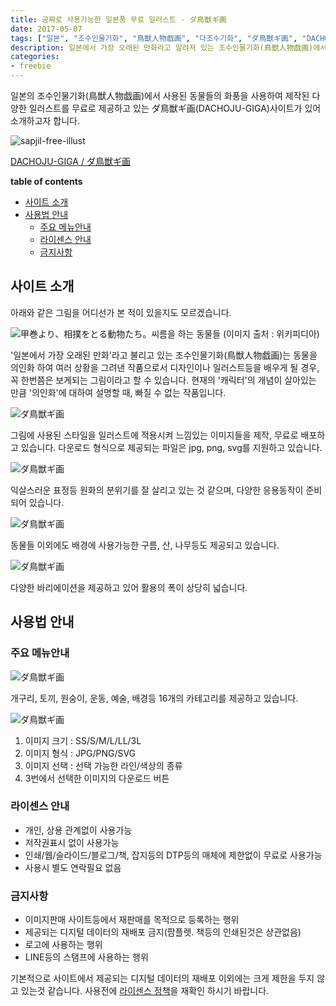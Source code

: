 ```yaml
---
title: 공짜로 사용가능한 일본풍 무료 일러스트 - ダ鳥獣ギ画
date: 2017-05-07
tags: ["일본", "조수인물기화", "鳥獣人物戯画", "다조수기화", "ダ鳥獣ギ画", "DACHOJU-GIGA", "일러스트", "무료", "공짜", "삽질", "design", "freebie", "illust", "sapjil"]
description: 일본에서 가장 오래된 만화라고 알려져 있는 조수인물기화(鳥獣人物戯画)에서 사용된 동물들의 화풍을 사용하여 제작된 개구리, 토끼등의 다양한 무료 일러스트로 제공하고 있는 ダ鳥獣ギ画(DACHOJU-GIGA)사이트를 소개합니다.
categories:
- freebie
---
```


일본의 조수인물기화(鳥獣人物戯画)에서 사용된 동물들의 화풍을 사용하여 제작된 다양한 일러스트를 무료로 제공하고 있는 ダ鳥獣ギ画(DACHOJU-GIGA)사이트가 있어 소개하고자 합니다.

![sapjil-free-illust](https://farm5.staticflickr.com/4181/34335660341_cacefe091b_c.jpg)

[DACHOJU-GIGA / ダ鳥獣ギ画](http://www.chojugiga.com/)

**table of contents**
- [사이트 소개](#사이트-소개)
- [사용법 안내](#사용법-안내)
	- [주요 메뉴안내](#주요-메뉴안내)
	- [라이센스 안내](#라이센스-안내)
	- [금지사항](#금지사항)

## 사이트 소개

아래와 같은 그림을 어디선가 본 적이 있을지도 모르겠습니다.

![甲巻より、相撲をとる動物たち。씨름을 하는 동물들 (이미지 출처 : 위키피디아)](https://upload.wikimedia.org/wikipedia/commons/f/fa/Chouju_sumo2.jpg)

'일본에서 가장 오래된 만화'라고 불리고 있는 조수인물기화(鳥獣人物戯画)는 동물을 의인화 하여 여러 상황을 그려낸 작품으로서 디자인이나 일러스트등을 배우게 될 경우, 꼭 한번쯤은 보게되는 그림이라고 할 수 있습니다. 현재의 '캐릭터'의 개념이 살아있는 만큼 '의인화'에 대하여 설명할 때, 빠질 수 없는 작품입니다.

![ダ鳥獣ギ画](https://c1.staticflickr.com/5/4194/34336133601_b4a3977d34_z.jpg)

그림에 사용된 스타일을 일러스트에 적용시켜 느낌있는 이미지들을 제작, 무료로 배포하고 있습니다. 다운로드 형식으로 제공되는 파일은 jpg, png, svg를 지원하고 있습니다.

![ダ鳥獣ギ画](https://c1.staticflickr.com/5/4187/34354120621_18fdec1e97_z.jpg)

익살스러운 표정등 원화의 분위기를 잘 살리고 있는 것 같으며, 다양한 응용동작이 준비되어 있습니다.

![ダ鳥獣ギ画](https://c1.staticflickr.com/5/4157/34099422190_4f53e8f518_z.jpg)

동물들 이외에도 배경에 사용가능한 구름, 산, 나무등도 제공되고 있습니다.

![ダ鳥獣ギ画](https://c1.staticflickr.com/5/4171/34315278512_32572ac366_o_d.gif)

다양한 바리에이션을 제공하고 있어 활용의 폭이 상당히 넓습니다.

## 사용법 안내

### 주요 메뉴안내

![ダ鳥獣ギ画](https://c1.staticflickr.com/5/4188/34484795425_b403e6f8cb_z.jpg)

개구리, 토끼, 원숭이, 운동, 예술, 배경등 16개의 카테고리를 제공하고 있습니다.

![ダ鳥獣ギ画](https://c1.staticflickr.com/5/4156/33624384164_1d5dab1942_z.jpg)

1. 이미지 크기 : SS/S/M/L/LL/3L
2. 이미지 형식 : JPG/PNG/SVG
3. 이미지 선택 : 선택 가능한 라인/색상의 종류
4. 3번에서 선택한 이미지의 다운로드 버튼

### 라이센스 안내

+ 개인, 상용 관계없이 사용가능
+ 저작권표시 없이 사용가능
+ 인쇄/웹/슬라이드/블로그/책, 잡지등의 DTP등의 매체에 제한없이 무료로 사용가능
+ 사용시 별도 연락필요 없음

### 금지사항

+ 이미지판매 사이트등에서 재판매를 목적으로 등록하는 행위
+ 제공되는 디지털 데이터의 재배포 금지(팜플렛. 책등의 인쇄된것은 상관없음)
+ 로고에 사용하는 행위
+ LINE등의 스탬프에 사용하는 행위

기본적으로 사이트에서 제공되는 디지털 데이터의 재배포 이외에는 크게 제한을 두지 않고 있는것 같습니다. 사용전에 [라이센스 정책](http://www.chojugiga.com/terms/)을 재확인 하시기 바랍니다.